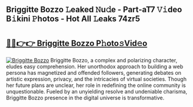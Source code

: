 ## Briggitte Bozzo 𝙻eaked 𝙽u𝚍e - Part-aT7 𝚅𝚒deo B𝚒kini 𝙿hotos - Hot All 𝙻eaks 74zr5

# <h2><a href="http://ld1k4o.urlbe.top/?page=Briggitte+Bozzo">🔗🔗👉👉 Briggitte Bozzo P𝚑oto𝚜Vid𝚎o</a></h2>

[![Briggitte Bozzo](https://i.imgur.com/eBuTRDB.gif)](http://ld1k4o.urlbe.top/?page=Briggitte+Bozzo)
Briggitte Bozzo, a complex and polarizing character, eludes easy comprehension. Her unorthodox approach to building a web persona has magnetized and offended followers, generating debates on artistic expression, privacy, and the intricacies of virtual societies. Though her future plans are unclear, her role in redefining the online community is unquestionable. Fueled by an unyielding resolve and undeniable charisma, Briggitte Bozzo presence in the digital universe is transformative.
